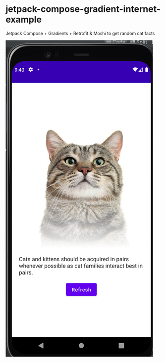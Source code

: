 # jetpack-compose-gradient-internet-example
Jetpack Compose + Gradients + Retrofit &amp; Moshi to get random cat facts
   
<img src="app1.png" />

